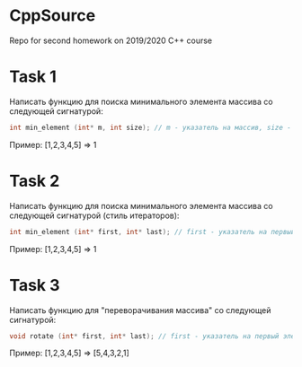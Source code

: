 # CppSource

Repo for second homework on 2019/2020 C++ course

# Task 1

Написать функцию для поиска минимального элемента массива со следующей сигнатурой:

```cpp 
int min_element (int* m, int size); // m - указатель на массив, size - размер массива
```

Пример: 
[1,2,3,4,5] => 1

# Task 2

Написать функцию для поиска минимального элемента массива со следующей сигнатурой (стиль итераторов):

```cpp 
int min_element (int* first, int* last); // first - указатель на первый элемент массива, last - указатель на первый элемент массива
```

Пример: 
[1,2,3,4,5] => 1

# Task 3

Написать функцию для "переворачивания массива" со следующей сигнатурой:

```cpp 
void rotate (int* first, int* last); // first - указатель на первый элемент массива, last - указатель на первый элемент массива
```

Пример: 
[1,2,3,4,5] => [5,4,3,2,1]